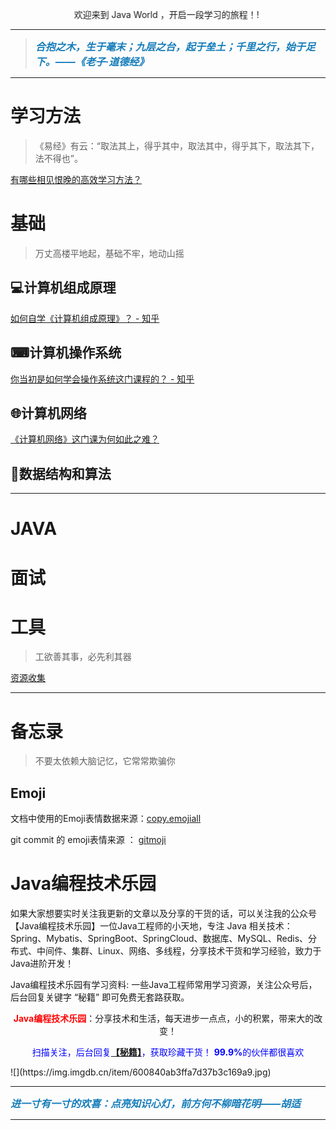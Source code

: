 

<marquee width=400 behavior=alternate direction=left align=middle><span>欢迎来到 Java World ，开启一段学习的旅程！</span>!</marquee>



---



> <b><em><span style="
>     font-size: 16px;
>     color: #167dba;
> ">合抱之木，生于毫末；九层之台，起于垒土；千里之行，始于足下。——《老子·道德经》</span></em></b>



---


# 学习方法

> 《易经》有云：“取法其上，得乎其中，取法其中，得乎其下，取法其下，法不得也”。

[有哪些相见恨晚的高效学习方法？](https://zhuanlan.zhihu.com/p/25415549)


# 基础

> 万丈高楼平地起，基础不牢，地动山摇


## 💻计算机组成原理
[如何自学《计算机组成原理》？ - 知乎](https://www.zhihu.com/question/54412162)



## ⌨计算机操作系统
[你当初是如何学会操作系统这门课程的？ - 知乎](https://www.zhihu.com/question/270998611)



## 🌐计算机网络

[《计算机网络》这门课为何如此之难？](https://www.zhihu.com/question/19718686)

## 💠数据结构和算法



---



# JAVA





# 面试



# 工具
> 工欲善其事，必先利其器

[资源收集](http://www.aflyun.work/tools/)



---



# 备忘录

> 不要太依赖大脑记忆，它常常欺骗你

## Emoji

文档中使用的Emoji表情数据来源：[copy.emojiall](https://copy.emojiall.com/zh-hans/#go_objects)

git commit 的 emoji表情来源 ： [gitmoji](https://gitmoji.carloscuesta.me/) 

<p/>



# Java编程技术乐园
如果大家想要实时关注我更新的文章以及分享的干货的话，可以关注我的公众号【Java编程技术乐园】一位Java工程师的小天地，专注 Java 相关技术：Spring、Mybatis、SpringBoot、SpringCloud、数据库、MySQL、Redis、分布式、中间件、集群、Linux、网络、多线程，分享技术干货和学习经验，致力于Java进阶开发！

Java编程技术乐园有学习资料: 一些Java工程师常用学习资源，关注公众号后，后台回复关键字 “秘籍” 即可免费无套路获取。


<center><font color='red'><b>Java编程技术乐园</b></font>：分享技术和生活，每天进步一点点，小的积累，带来大的改变！</center>
<p/>
<center><font color='blue'>扫描关注，后台回复<b><a href='https://mp.weixin.qq.com/s/1yRoYDnnJMAqz44qU9NCBA'>【秘籍】</a></b>，获取珍藏干货！ <b>99.9%</b>的伙伴都很喜欢</font></center>
<p/>
![](https://img.imgdb.cn/item/600840ab3ffa7d37b3c169a9.jpg)

---



<b><em><span style="
    font-size: 16px;
    color: #167dba;
">进一寸有一寸的欢喜：点亮知识心灯，前方何不柳暗花明——胡适</span></em></b>



---

